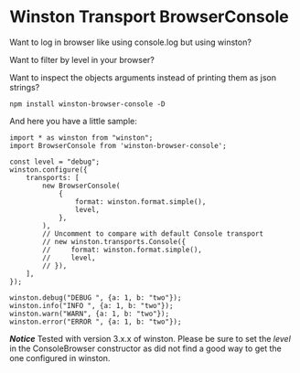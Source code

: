 # Winston Transport BrowserConsole

Want to log in browser like using console.log but using winston?

Want to filter by level in your browser?

Want to inspect the objects arguments instead of printing them as json strings?

```
npm install winston-browser-console -D
```

And here you have a little sample:
```
import * as winston from "winston";
import BrowserConsole from 'winston-browser-console';

const level = "debug";
winston.configure({
    transports: [
        new BrowserConsole(
            {
                format: winston.format.simple(),
                level,
            },
        ),
        // Uncomment to compare with default Console transport
        // new winston.transports.Console({
        //     format: winston.format.simple(),
        //     level,
        // }),
    ],
});

winston.debug("DEBUG ", {a: 1, b: "two"});
winston.info("INFO ", {a: 1, b: "two"});
winston.warn("WARN", {a: 1, b: "two"});
winston.error("ERROR ", {a: 1, b: "two"});
```


***Notice*** Tested with version 3.x.x of winston.
Please be sure to set the *level* in the ConsoleBrowser constructor as did not find a good way to get the one configured in winston.